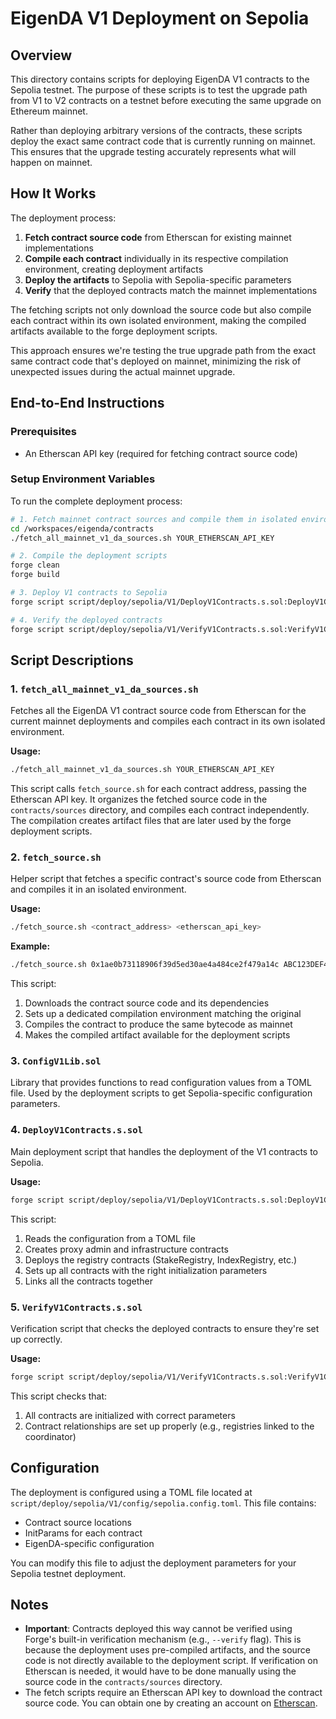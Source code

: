 # EigenDA V1 Deployment on Sepolia

## Overview

This directory contains scripts for deploying EigenDA V1 contracts to the Sepolia testnet. The purpose of these scripts is to test the upgrade path from V1 to V2 contracts on a testnet before executing the same upgrade on Ethereum mainnet.

Rather than deploying arbitrary versions of the contracts, these scripts deploy the exact same contract code that is currently running on mainnet. This ensures that the upgrade testing accurately represents what will happen on mainnet.

## How It Works

The deployment process:

1. **Fetch contract source code** from Etherscan for existing mainnet implementations
2. **Compile each contract** individually in its respective compilation environment, creating deployment artifacts
3. **Deploy the artifacts** to Sepolia with Sepolia-specific parameters
4. **Verify** that the deployed contracts match the mainnet implementations

The fetching scripts not only download the source code but also compile each contract within its own isolated environment, making the compiled artifacts available to the forge deployment scripts.

This approach ensures we're testing the true upgrade path from the exact same contract code that's deployed on mainnet, minimizing the risk of unexpected issues during the actual mainnet upgrade.

## End-to-End Instructions

### Prerequisites

- An Etherscan API key (required for fetching contract source code)

### Setup Environment Variables

To run the complete deployment process:

```bash
# 1. Fetch mainnet contract sources and compile them in isolated environments
cd /workspaces/eigenda/contracts
./fetch_all_mainnet_v1_da_sources.sh YOUR_ETHERSCAN_API_KEY

# 2. Compile the deployment scripts
forge clean
forge build

# 3. Deploy V1 contracts to Sepolia
forge script script/deploy/sepolia/V1/DeployV1Contracts.s.sol:DeployV1Contracts --rpc-url $SEPOLIA_RPC_URL --private-key $PRIVATE_KEY --broadcast

# 4. Verify the deployed contracts
forge script script/deploy/sepolia/V1/VerifyV1Contracts.s.sol:VerifyV1Contracts --rpc-url $SEPOLIA_RPC_URL
```

## Script Descriptions

### 1. `fetch_all_mainnet_v1_da_sources.sh`

Fetches all the EigenDA V1 contract source code from Etherscan for the current mainnet deployments and compiles each contract in its own isolated environment.

**Usage:**
```bash
./fetch_all_mainnet_v1_da_sources.sh YOUR_ETHERSCAN_API_KEY
```

This script calls `fetch_source.sh` for each contract address, passing the Etherscan API key. It organizes the fetched source code in the `contracts/sources` directory, and compiles each contract independently. The compilation creates artifact files that are later used by the forge deployment scripts.

### 2. `fetch_source.sh`

Helper script that fetches a specific contract's source code from Etherscan and compiles it in an isolated environment.

**Usage:**
```bash
./fetch_source.sh <contract_address> <etherscan_api_key>
```

**Example:**
```bash
./fetch_source.sh 0x1ae0b73118906f39d5ed30ae4a484ce2f479a14c ABC123DEF456GHI789
```

This script:
1. Downloads the contract source code and its dependencies
2. Sets up a dedicated compilation environment matching the original
3. Compiles the contract to produce the same bytecode as mainnet
4. Makes the compiled artifact available for the deployment scripts

### 3. `ConfigV1Lib.sol`

Library that provides functions to read configuration values from a TOML file. Used by the deployment scripts to get Sepolia-specific configuration parameters.

### 4. `DeployV1Contracts.s.sol`

Main deployment script that handles the deployment of the V1 contracts to Sepolia.

**Usage:**
```bash
forge script script/deploy/sepolia/V1/DeployV1Contracts.s.sol:DeployV1Contracts --rpc-url $SEPOLIA_RPC_URL --private-key $PRIVATE_KEY --broadcast
```

This script:
1. Reads the configuration from a TOML file
2. Creates proxy admin and infrastructure contracts
3. Deploys the registry contracts (StakeRegistry, IndexRegistry, etc.)
4. Sets up all contracts with the right initialization parameters
5. Links all the contracts together

### 5. `VerifyV1Contracts.s.sol`

Verification script that checks the deployed contracts to ensure they're set up correctly.

**Usage:**
```bash
forge script script/deploy/sepolia/V1/VerifyV1Contracts.s.sol:VerifyV1Contracts --rpc-url $SEPOLIA_RPC_URL
```

This script checks that:
1. All contracts are initialized with correct parameters
2. Contract relationships are set up properly (e.g., registries linked to the coordinator)

## Configuration

The deployment is configured using a TOML file located at `script/deploy/sepolia/V1/config/sepolia.config.toml`. This file contains:

- Contract source locations
- InitParams for each contract
- EigenDA-specific configuration

You can modify this file to adjust the deployment parameters for your Sepolia testnet deployment.

## Notes

- **Important**: Contracts deployed this way cannot be verified using Forge's built-in verification mechanism (e.g., `--verify` flag). This is because the deployment uses pre-compiled artifacts, and the source code is not directly available to the deployment script. If verification on Etherscan is needed, it would have to be done manually using the source code in the `contracts/sources` directory.
- The fetch scripts require an Etherscan API key to download the contract source code. You can obtain one by creating an account on [Etherscan](https://etherscan.io/myapikey).